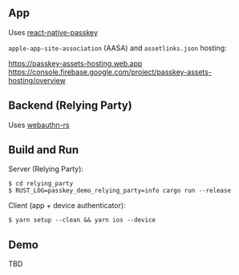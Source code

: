 ## App

Uses [react-native-passkey](https://github.com/f-23/react-native-passkey)

`apple-app-site-association` (AASA) and `assetlinks.json` hosting:

https://passkey-assets-hosting.web.app
https://console.firebase.google.com/project/passkey-assets-hosting/overview


## Backend (Relying Party)

Uses [webauthn-rs](https://github.com/kanidm/webauthn-rs)


## Build and Run

Server (Relying Party):

```
$ cd relying_party
$ RUST_LOG=passkey_demo_relying_party=info cargo run --release
```

Client (app + device authenticator):

```
$ yarn setup --clean && yarn ios --device
```


## Demo

TBD
